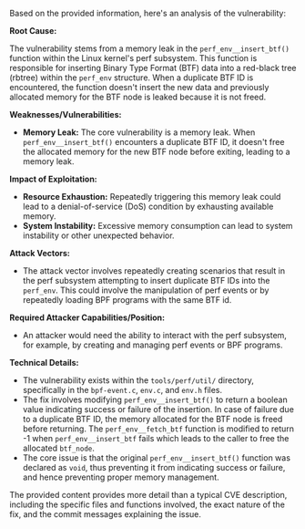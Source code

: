 Based on the provided information, here's an analysis of the vulnerability:

**Root Cause:**

The vulnerability stems from a memory leak in the `perf_env__insert_btf()` function within the Linux kernel's perf subsystem. This function is responsible for inserting Binary Type Format (BTF) data into a red-black tree (rbtree) within the `perf_env` structure. When a duplicate BTF ID is encountered, the function doesn't insert the new data and previously allocated memory for the BTF node is leaked because it is not freed.

**Weaknesses/Vulnerabilities:**

*   **Memory Leak:** The core vulnerability is a memory leak. When `perf_env__insert_btf()` encounters a duplicate BTF ID, it doesn't free the allocated memory for the new BTF node before exiting, leading to a memory leak.

**Impact of Exploitation:**

*   **Resource Exhaustion:** Repeatedly triggering this memory leak could lead to a denial-of-service (DoS) condition by exhausting available memory.
*   **System Instability:** Excessive memory consumption can lead to system instability or other unexpected behavior.

**Attack Vectors:**

*   The attack vector involves repeatedly creating scenarios that result in the perf subsystem attempting to insert duplicate BTF IDs into the `perf_env`. This could involve the manipulation of perf events or by repeatedly loading BPF programs with the same BTF id.

**Required Attacker Capabilities/Position:**

*   An attacker would need the ability to interact with the perf subsystem, for example, by creating and managing perf events or BPF programs.

**Technical Details:**

*   The vulnerability exists within the `tools/perf/util/` directory, specifically in the `bpf-event.c`, `env.c`, and `env.h` files.
*   The fix involves modifying `perf_env__insert_btf()` to return a boolean value indicating success or failure of the insertion. In case of failure due to a duplicate BTF ID, the memory allocated for the BTF node is freed before returning. The `perf_env__fetch_btf` function is modified to return -1 when `perf_env__insert_btf` fails which leads to the caller to free the allocated `btf_node`.
*   The core issue is that the original `perf_env__insert_btf()` function was declared as `void`, thus preventing it from indicating success or failure, and hence preventing proper memory management.

The provided content provides more detail than a typical CVE description, including the specific files and functions involved, the exact nature of the fix, and the commit messages explaining the issue.